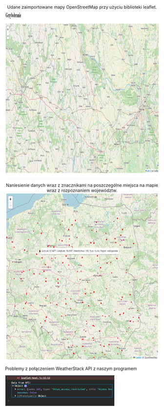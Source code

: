 
<p align="center">
  Udane zaimportowane mapy OpenStreetMap przy użyciu biblioteki leaflet.
  <img src="https://github.com/kamizebrok/Muchomorek/blob/main/Testy/screeny/Mapka_1.png" {width=700px height=550px} />
  <br />
</p>

<p align="center">
  Naniesienie danych wraz z znacznikami na poszczególne miejsca na mapie wraz z rozpoznaniem województw.
  <img src="https://github.com/kamizebrok/Muchomorek/blob/main/Testy/screeny/Mapka_2.png" {width=700px height=550px} alt="Image Description"/>
  <br />
</p>
<p align="center">
  <p> Problemy z połączeniem WeatherStack API z naszym programem </p>
  <img src="https://github.com/kamizebrok/Muchomorek/blob/main/Testy/screeny/Weather_fail.png" {width=250px height=100px}/>
  <br />
</p>

